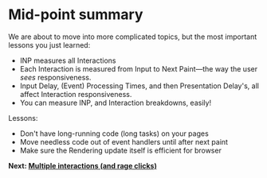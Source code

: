 # Mid-point summary

We are about to move into more complicated topics, but the most important lessons you just learned:

* INP measures all Interactions
* Each Interaction is measured from Input to Next Paint&mdash;the way the user *sees* responsiveness.
* Input Delay, (Event) Processing Times, and then Presentation Delay's, all affect Interaction responsiveness.
* You can measure INP, and Interaction breakdowns, easily!

Lessons:

* Don't have long-running code (long tasks) on your pages
* Move needless code out of event handlers until after next paint
* Make sure the Rendering update itself is efficient for browser

**Next: [Multiple interactions (and rage clicks)](https://github.com/verlok/inp-workshop/blob/main/guide/17-multiple-interactions.md)**
